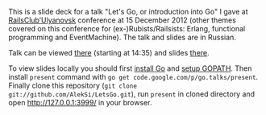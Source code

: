 This is a slide deck for a talk "Let's Go, or introduction into Go" I gave at [RailsClub’Ulyanovsk](http://railsclub.ru/conference) conference at 15 December 2012 (other themes covered on this conference for (ex-)Rubists/Railsists: Erlang, functional programming and EventMachine). The talk and slides are in Russian.

Talk can be viewed [there](http://live.digicast.ru/view/1582) (starting at 14:35) and slides [there](http://talks.godoc.org/github.com/AlekSi/LetsGo/lets-go.slide).

To view slides locally you should first [install Go](http://golang.org/doc/install) and [setup GOPATH](http://golang.org/doc/code.html). Then install `present` command with `go get code.google.com/p/go.talks/present`. Finally clone this repository (`git clone git://github.com/AlekSi/LetsGo.git`), run `present` in cloned directory and open http://127.0.0.1:3999/ in your browser.

